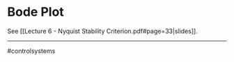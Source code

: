 # Bode Plot
See [[Lecture 6 - Nyquist Stability Criterion.pdf#page=33|slides]].




---
#controlsystems